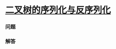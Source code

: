 # [二叉树的序列化与反序列化](https://leetcode-cn.com/problems/serialize-and-deserialize-binary-tree)

### 问题



### 解答

```

```

